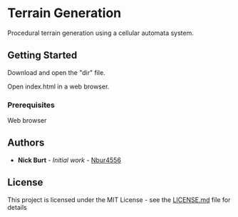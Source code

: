 # Terrain Generation

Procedural terrain generation using a cellular automata system.

## Getting Started

Download and open the "dir" file.

Open index.html in a web browser.

### Prerequisites

Web browser

## Authors

* **Nick Burt** - *Initial work* - [Nbur4556](https://github.com/nbur4556)

## License

This project is licensed under the MIT License - see the [LICENSE.md](LICENSE.md) file for details